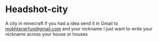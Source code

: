 # Headshot-city
A city in minecraft if you had a idea send it in Gmail to mokhtarierfun@gmail.com 
and your nickname 
I just want to write your nickname across your house or houses 
